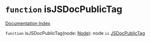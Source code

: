 # `function` isJSDocPublicTag

[Documentation Index](../README.md)

`function` isJSDocPublicTag(node: [Node](../private.interface.Node/README.md)): node `is` [JSDocPublicTag](../private.interface.JSDocPublicTag/README.md)